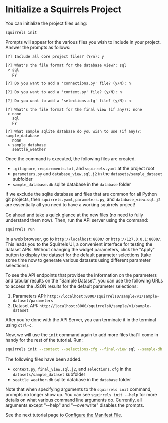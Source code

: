 # Initialize a Squirrels Project

You can initialize the project files using:

```bash
squirrels init
```

Prompts will appear for the various files you wish to include in your project. Answer the prompts as follows:

```config
[?] Include all core project files? (Y/n): y

[?] What's the file format for the database view?: sql
 > sql
   py

[?] Do you want to add a 'connections.py' file? (y/N): n

[?] Do you want to add a 'context.py' file? (y/N): n

[?] Do you want to add a 'selections.cfg' file? (y/N): n

[?] What's the file format for the final view (if any)?: none
 > none
   sql
   py

[?] What sample sqlite database do you wish to use (if any)?: sample_database
   none
 > sample_database
   seattle_weather
```

Once the command is executed, the following files are created.

- `.gitignore`, `requirements.txt`, and `squirrels.yaml` at the project root
- `parameters.py` and `database_view.sql.j2` in the `datasets/sample_dataset` subfolder
- `sample_database.db` sqlite database in the `database` folder

If we exclude the sqlite database and files that are common for all Python git projects, then `squirrels.yaml`, `parameters.py`, and `database_view.sql.j2` are essentially all you need to have a working squirrels project!

Go ahead and take a quick glance at the new files (no need to fully understand them now). Then, run the API server using the command:

```bash
squirrels run
```

In a web browser, go to `http://localhost:8000/` or `http://127.0.0.1:8000/`. This leads you to the Squirrels UI, a convenient interface for testing the dataset APIs. Without changing the widget parameters, click the "Apply" button to display the dataset for the default parameter selections (take some time now to generate various datasets using different parameter selections).

To see the API endpoints that provides the information on the parameters and tabular results on the "Sample Dataset", you can use the following URLs to access the JSON results for the default parameter selections:

1. Parameters API: `http://localhost:8000/squirrels0/sample/v1/sample-dataset/parameters`
2. Dataset API: `http://localhost:8000/squirrels0/sample/v1/sample-dataset`

After you're done with the API Server, you can terminate it in the terminal using `ctrl-c`.

Now, we will use the `init` command again to add more files that'll come in handy for the rest of the tutorial. Run:

```bash
squirrels init --context --selections-cfg --final-view sql --sample-db seattle_weather
```

The following files have been added.

- `context.py`, `final_view.sql.j2`, and `selections.cfg` in the `datasets/sample_dataset` subfolder
- `seattle_weather.db` sqlite database in the `database` folder

Note that when specifying arguments to the `squirrels init` command, prompts no longer show up. You can see `squirrels init --help` for more details on what various command line arguments do. Currently, all arguments except "--help" and "--overwrite" disables the prompts.

See the next tutorial page to [Configure the Manifest File](manifest.md).
